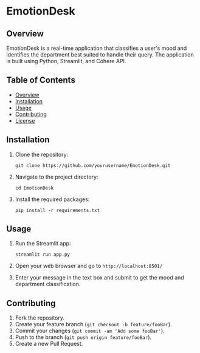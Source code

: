 # EmotionDesk

## Overview
EmotionDesk is a real-time application that classifies a user's mood and identifies the department best suited to handle their query. The application is built using Python, Streamlit, and Cohere API.

## Table of Contents
- [Overview](#overview)
- [Installation](#installation)
- [Usage](#usage)
- [Contributing](#contributing)
- [License](#license)

## Installation

1. Clone the repository:
    ```
    git clone https://github.com/yourusername/EmotionDesk.git
    ```
2. Navigate to the project directory:
    ```
    cd EmotionDesk
    ```
3. Install the required packages:
    ```
    pip install -r requirements.txt
    ```

## Usage

1. Run the Streamlit app:
    ```
    streamlit run app.py
    ```
2. Open your web browser and go to `http://localhost:8501/`

3. Enter your message in the text box and submit to get the mood and department classification.

## Contributing

1. Fork the repository.
2. Create your feature branch (`git checkout -b feature/fooBar`).
3. Commit your changes (`git commit -am 'Add some fooBar'`).
4. Push to the branch (`git push origin feature/fooBar`).
5. Create a new Pull Request.

